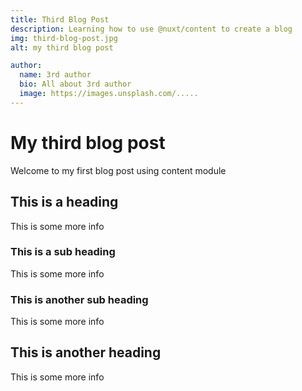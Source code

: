 ```yaml
---
title: Third Blog Post
description: Learning how to use @nuxt/content to create a blog
img: third-blog-post.jpg
alt: my third blog post

author:
  name: 3rd author
  bio: All about 3rd author
  image: https://images.unsplash.com/.....
---
```


<info-box>
  <template #info-box>
    This is a vue component inside markdown using slots
  </template>
</info-box>

<author :author="author"></author>



# My third blog post

Welcome to my first blog post using content module

## This is a heading

This is some more info

### This is a sub heading

This is some more info

### This is another sub heading

This is some more info

## This is another heading

This is some more info